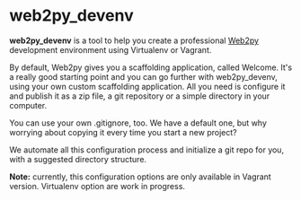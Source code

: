 web2py_devenv
=============

**web2py_devenv** is a tool to help you create a professional [Web2py](http://web2py.com) development environment using Virtualenv or Vagrant.

By default, Web2py gives you a scaffolding application, called Welcome. It's a really good starting point and you can go further with web2py_devenv, using your own custom scaffolding application. All you need is configure it and publish it as a zip file, a git repository or a simple directory in your computer.

You can use your own .gitignore, too. We have a default one, but why worrying about copying it every time you start a new project?

We automate all this configuration process and initialize a git repo for you, with a suggested directory structure.

**Note:** currently, this configuration options are only available in Vagrant version. Virtualenv option are work in progress.

